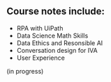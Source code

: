 ## Course notes include:
- RPA with UiPath
- Data Science Math Skills
- Data Ethics and Resonsible AI
- Conversation design for IVA
- User Experience

(in progress)
